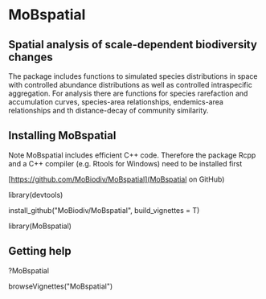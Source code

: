 # MoBspatial

## Spatial analysis of scale-dependent biodiversity changes ##

The package includes functions to simulated species distributions in space with controlled abundance distributions as well as controlled intraspecific aggregation. For analysis there are functions for species rarefaction and accumulation curves, species-area relationships,  endemics-area relationships and th distance-decay of community similarity.


## Installing MoBspatial

Note MoBspatial includes efficient C++ code. Therefore the package Rcpp and a
C++ compiler (e.g. Rtools for Windows) need to be installed first

[https://github.com/MoBiodiv/MoBspatial](MoBspatial on GitHub)

library(devtools)

install_github("MoBiodiv/MoBspatial", build_vignettes = T)

library(MoBspatial)

## Getting help

?MoBspatial

browseVignettes("MoBspatial")
